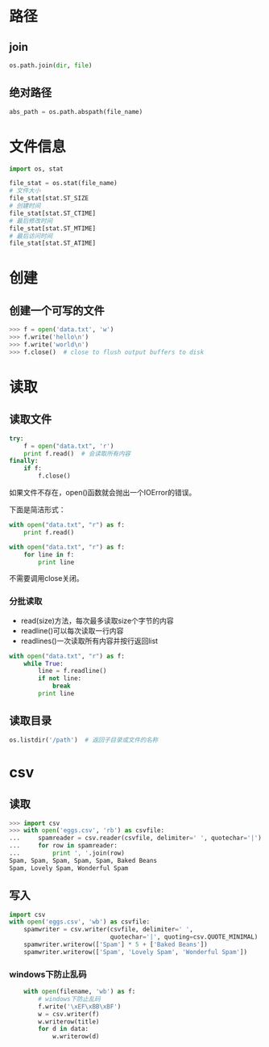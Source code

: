 # 路径

## join

```python
os.path.join(dir, file)
```

## 绝对路径

```python
abs_path = os.path.abspath(file_name)
```


# 文件信息

```py
import os, stat

file_stat = os.stat(file_name)
# 文件大小
file_stat[stat.ST_SIZE
# 创建时间
file_stat[stat.ST_CTIME]
# 最后修改时间
file_stat[stat.ST_MTIME]
# 最后访问时间
file_stat[stat.ST_ATIME]
```


# 创建

## 创建一个可写的文件

```python
>>> f = open('data.txt', 'w')
>>> f.write('hello\n')
>>> f.write('world\n')
>>> f.close()  # close to flush output buffers to disk
```

# 读取

## 读取文件

```python
try:
	f = open("data.txt", 'r')
	print f.read()  # 会读取所有内容
finally:
	if f:
		f.close()
```

如果文件不存在，open()函数就会抛出一个IOError的错误。

下面是简洁形式：

```python
with open("data.txt", "r") as f:
	print f.read()
```

```python
with open("data.txt", "r") as f:
	for line in f:
		print line
```


不需要调用close关闭。

### 分批读取

- read(size)方法，每次最多读取size个字节的内容
- readline()可以每次读取一行内容
- readlines()一次读取所有内容并按行返回list

```python
with open("data.txt", "r") as f:
	while True:
		line = f.readline()
		if not line:
			break
		print line
```

## 读取目录

```python
os.listdir('/path')  # 返回子目录或文件的名称
```



# csv

## 读取

```python
>>> import csv
>>> with open('eggs.csv', 'rb') as csvfile:
...     spamreader = csv.reader(csvfile, delimiter=' ', quotechar='|')
...     for row in spamreader:
...         print ', '.join(row)
Spam, Spam, Spam, Spam, Spam, Baked Beans
Spam, Lovely Spam, Wonderful Spam
```



## 写入

```python
import csv
with open('eggs.csv', 'wb') as csvfile:
    spamwriter = csv.writer(csvfile, delimiter=' ',
                            quotechar='|', quoting=csv.QUOTE_MINIMAL)
    spamwriter.writerow(['Spam'] * 5 + ['Baked Beans'])
    spamwriter.writerow(['Spam', 'Lovely Spam', 'Wonderful Spam'])
```

### windows下防止乱码

```python
    with open(filename, 'wb') as f:
        # windows下防止乱码
        f.write('\xEF\xBB\xBF')
        w = csv.writer(f)
        w.writerow(title)
        for d in data:
            w.writerow(d)
```


